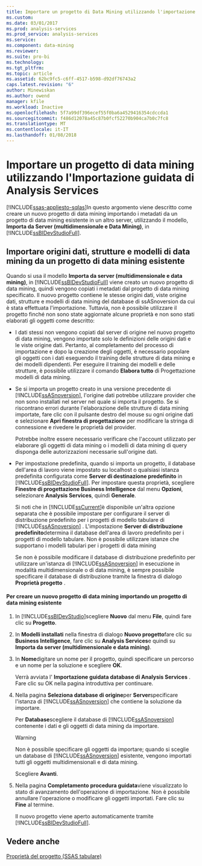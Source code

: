 ```yaml
---
title: Importare un progetto di Data Mining utilizzando l'importazione guidata di Analysis Services | Documenti Microsoft
ms.custom: 
ms.date: 03/01/2017
ms.prod: analysis-services
ms.prod_service: analysis-services
ms.service: 
ms.component: data-mining
ms.reviewer: 
ms.suite: pro-bi
ms.technology: 
ms.tgt_pltfrm: 
ms.topic: article
ms.assetid: 62bc9fc5-c6ff-4517-b598-d92df76743a2
caps.latest.revision: "6"
author: Minewiskan
ms.author: owend
manager: kfile
ms.workload: Inactive
ms.openlocfilehash: 5f7a99df396ecef55f0ba6a4529416354cdccda1
ms.sourcegitcommit: f486d12078a45c87b0fcf52270b904ca7b0c7fc8
ms.translationtype: MT
ms.contentlocale: it-IT
ms.lasthandoff: 01/08/2018
---
```

# <a name="import-a-data-mining-project-using-the-analysis-services-import-wizard"></a>Importare un progetto di data mining utilizzando l'Importazione guidata di Analysis Services
[!INCLUDE[ssas-appliesto-sqlas](../../includes/ssas-appliesto-sqlas.md)]In questo argomento viene descritto come creare un nuovo progetto di data mining importando i metadati da un progetto di data mining esistente in un altro server, utilizzando il modello, **Importa da Server (multidimensionale e Data Mining)**, in [!INCLUDE[ssBIDevStudioFull](../../includes/ssbidevstudiofull-md.md)].  
  
## <a name="import-data-sources-mining-structures-and-mining-models-from-an-existing-data-mining-project"></a>Importare origini dati, strutture e modelli di data mining da un progetto di data mining esistente  
 Quando si usa il modello **Importa da server (multidimensionale e data mining)**, in [!INCLUDE[ssBIDevStudioFull](../../includes/ssbidevstudiofull-md.md)] viene creato un nuovo progetto di data mining, quindi vengono copiati i metadati dal progetto di data mining specificato. Il nuovo progetto contiene le stesse origini dati, viste origine dati, strutture e modelli di data mining del database di ssASnoversion da cui è stata effettuata l'importazione. Tuttavia, non è possibile utilizzare il progetto finché non sono state aggiornate alcune proprietà e non sono stati elaborati gli oggetti come descritto:  
  
-   I dati stessi non vengono copiati dal server di origine nel nuovo progetto di data mining, vengono importate solo le definizioni delle origini dati e le viste origine dati. Pertanto, al completamento del processo di importazione e dopo la creazione degli oggetti, è necessario popolare gli oggetti con i dati eseguendo il training delle strutture di data mining e dei modelli dipendenti. Per eseguire il training dei modelli e delle strutture, è possibile utilizzare il comando **Elabora tutto** di Progettazione modelli di data mining.  
  
-   Se si importa un progetto creato in una versione precedente di [!INCLUDE[ssASnoversion](../../includes/ssasnoversion-md.md)], l'origine dati potrebbe utilizzare provider che non sono installati nel server nel quale si importa il progetto. Se si riscontrano errori durante l'elaborazione delle strutture di data mining importate, fare clic con il pulsante destro del mouse su ogni origine dati e selezionare **Apri finestra di progettazione** per modificare la stringa di connessione e rivedere le proprietà del provider.  
  
     Potrebbe inoltre essere necessario verificare che l'account utilizzato per elaborare gli oggetti di data mining o i modelli di data mining di query disponga delle autorizzazioni necessarie sull'origine dati.  
  
-   Per impostazione predefinita, quando si importa un progetto, il database dell'area di lavoro viene impostato su localhost o qualsiasi istanza predefinita configurata come **Server di destinazione predefinito** in [!INCLUDE[ssBIDevStudioFull](../../includes/ssbidevstudiofull-md.md)]. Per impostare questa proprietà, scegliere **Finestre di progettazione Business Intelligence** dal menu **Opzioni**, selezionare **Analysis Services**, quindi **Generale**.  
  
     Si noti che in [!INCLUDE[ssCurrent](../../includes/sscurrent-md.md)]è disponibile un'altra opzione separata che è possibile impostare per configurare il server di distribuzione predefinito per i progetti di modello tabulare di [!INCLUDE[ssASnoversion](../../includes/ssasnoversion-md.md)] . L'impostazione **Server di distribuzione predefinito**determina il database dell'area di lavoro predefinito per i progetti di modello tabulare. Non è possibile utilizzare istanze che supportano i modelli tabulari per i progetti di data mining  
  
     Se non è possibile modificare il database di distribuzione predefinito per utilizzare un'istanza di [!INCLUDE[ssASnoversion](../../includes/ssasnoversion-md.md)] in esecuzione in modalità multidimensionale o di data mining, è sempre possibile specificare il database di distribuzione tramite la finestra di dialogo **Proprietà progetto** .  
  
#### <a name="to-create-a-new-data-mining-project-by-importing-an-existing-data-mining-project"></a>Per creare un nuovo progetto di data mining importando un progetto di data mining esistente  
  
1.  In [!INCLUDE[ssBIDevStudio](../../includes/ssbidevstudio-md.md)]scegliere **Nuovo** dal menu **File**, quindi fare clic su **Progetto**.  
  
2.  In **Modelli installati** nella finestra di dialogo **Nuovo progetto**fare clic su **Business Intelligence**, fare clic su **Analysis Services**e quindi su **Importa da server (multidimensionale e data mining)**.  
  
3.  In **Nome**digitare un nome per il progetto, quindi specificare un percorso e un nome per la soluzione e scegliere **OK**.  
  
     Verrà avviata l' **Importazione guidata database di Analysis Services** . Fare clic su OK nella pagina introduttiva per continuare.  
  
4.  Nella pagina **Seleziona database di origine**per **Server**specificare l'istanza di [!INCLUDE[ssASnoversion](../../includes/ssasnoversion-md.md)] che contiene la soluzione da importare.  
  
     Per **Database**scegliere il database di [!INCLUDE[ssASnoversion](../../includes/ssasnoversion-md.md)] contenente i dati e gli oggetti di data mining da importare.  
  
    > [!WARNING]  
    >  Non è possibile specificare gli oggetti da importare; quando si sceglie un database di [!INCLUDE[ssASnoversion](../../includes/ssasnoversion-md.md)] esistente, vengono importati tutti gli oggetti multidimensionali e di data mining.  
  
     Scegliere **Avanti**.  
  
5.  Nella pagina **Completamento procedura guidata**viene visualizzato lo stato di avanzamento dell'operazione di importazione. Non è possibile annullare l'operazione o modificare gli oggetti importati. Fare clic su **Fine** al termine.  
  
     Il nuovo progetto viene aperto automaticamente tramite [!INCLUDE[ssBIDevStudioFull](../../includes/ssbidevstudiofull-md.md)].  
  
## <a name="see-also"></a>Vedere anche  
 [Proprietà del progetto &#40;SSAS tabulare&#41;](../../analysis-services/tabular-models/project-properties-ssas-tabular.md)  
  
  
